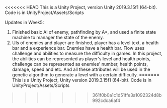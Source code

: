 <<<<<<< HEAD
This is a Unity Project, version Unity 2019.3.15f1 (64-bit).
Code is in UnityProject/Assets/Scripts

Updates in Week5: 

1. Finished basic AI of enemy, pathfinding by A*, and used a finite state machine to manager the state of the enemy. 
2. UIs of enemies and player are finished, player has a level text, a health bar and a experience bar. Enemies have  a health bar. Flow uses challenge and abilities to measure the difficulty in games. In this project, the abilities can be represented as player's level and health points, challenge can be represented as enemies' number, health points, damage, speed and etc. And all these attributes will be used in the genetic algorithm to generate a level with a certain difficulty. 
=======
This is a Unity Project, Unity version 2019.3.15f1 (64-bit).
Code is in UnityProject/Assets/Scripts
>>>>>>> 361f0b0a1c1d51ffe3a1092324d8b992cdca6af4

